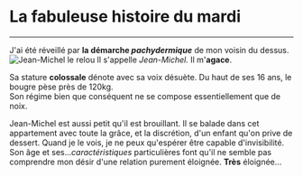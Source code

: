 # La fabuleuse histoire du mardi
---
J'ai été réveillé par **la démarche *pachydermique*** de mon voisin du dessus.
![Jean-Michel le relou](https://encrypted-tbn0.gstatic.com/images?q=tbn:ANd9GcT_vncLsqsm9_LJbJldSZwHW0NEkgJwOWDDjQ&s)
Il s'appelle *Jean-Michel.*
Il m'**agace**.

Sa stature **colossale** dénote avec sa voix désuète. 
Du haut de ses 16 ans, le bougre pèse près de 120kg.  
Son régime bien que conséquent ne se compose essentiellement que de noix. 

Jean-Michel est aussi petit qu'il est brouillant. 
Il se balade dans cet appartement avec toute la grâce, et la discrétion, d'un enfant qu'on prive de dessert.
Quand je le vois, je ne peux qu'espérer être capable d'invisibilité. 
Son âge et ses...*caractéristiques* particulières font qu'il ne semble pas comprendre mon désir d'une relation purement éloignée. 
**Très** éloignée...